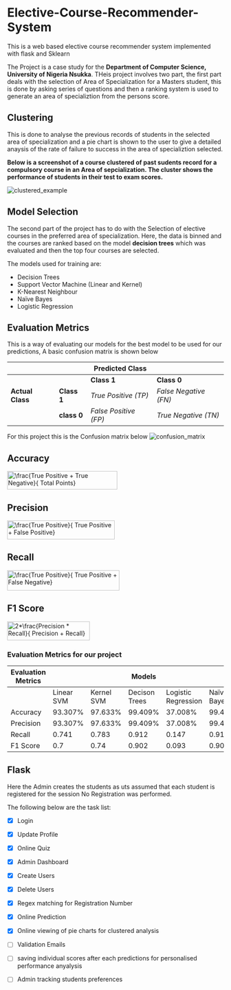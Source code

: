 # Elective-Course-Recommender-System
This is a web based elective course recommender system implemented with flask and Sklearn

The Project is a case study for the **Department of Computer Science, University of Nigeria Nsukka**. THeis project involves two part,
the first part deals with the selection of Area of Specialization for a Masters student, this is done by asking series of questions and then a ranking
system is used to generate an area of specializtion from the persons score. 

## Clustering 
This is done to analyse the previous records of students in the selected area of specialization and a pie chart is shown to the user
to give a detailed anaysis of the rate of failure to success in the area of specializtion selected.

**Below is a screenshot of a course clustered of past sudents record for a compulsory course in an Area of sepcialization.
The cluster shows the performance of students in their test to exam scores.**

![clustered_example](https://user-images.githubusercontent.com/25561713/54163668-013c8680-445a-11e9-8caa-b664ad78d1b9.png)

## Model Selection
The second part of the project has to do with the Selection of elective courses in the preferred area of specialization.
Here, the data is binned and the courses are ranked based on the model __decision trees__ which was evaluated and then the top four courses are
selected.

The models used for training are:
* Decision Trees
* Support Vector Machine (Linear and Kernel)
* K-Nearest Neighbour
* Naïve Bayes
* Logistic Regression

## Evaluation Metrics
This is a way of evaluating our models for the best model to be used for our predictions, A basic confusion matrix is shown below

|   |   | Predicted Class |   |
| - | - | --------------- | - |
|   |   | **Class 1** | **Class 0**
**Actual Class** | **Class 1** | _True Positive (TP)_ | _False Negative (FN)_
|   | **class 0** | *False Positive (FP)* | _True Negative (TN)_


For this project this is the Confusion matrix below
![confusion_matrix](https://user-images.githubusercontent.com/25561713/54164625-9725e080-445d-11e9-8edf-1f4395ea2629.png)


## Accuracy
<img src="http://bit.ly/2Cb1p0r" align="center" border="0" alt=" \frac{True Positive + True Negative}{ Total Points} " width="256" height="43" />

## Precision
<img src="http://www.sciweavers.org/tex2img.php?eq=%20%5Cfrac%7BTrue%20Positive%7D%7B%20True%20Positive%20%2B%20False%20Positive%7D%20&bc=White&fc=Black&im=jpg&fs=12&ff=arev&edit=0" align="center" border="0" alt=" \frac{True Positive}{ True Positive + False Positive} " width="250" height="44" />

## Recall
<img src="http://www.sciweavers.org/tex2img.php?eq=%20%5Cfrac%7BTrue%20Positive%7D%7B%20True%20Positive%20%2B%20False%20Negative%7D%20&bc=White&fc=Black&im=jpg&fs=12&ff=arev&edit=0" align="center" border="0" alt=" \frac{True Positive}{ True Positive + False Negative} " width="261" height="47" />

## F1 Score
<img src="http://bit.ly/2SUZLWx" align="center" border="0" alt=" 2*\frac{Precision * Recall}{ Precision + Recall}" width="192" height="44" />

### Evaluation Metrics for our project

Evaluation Metrics |   |   | Models |   |   |   |
------------------ | - | - | ------ | - | - | - |
|   | Linear SVM | Kernel SVM | Decison Trees | Logistic Regression | Naïve Bayes | K-Nearest Neighbours
Accuracy | 93.307% | 97.633% | 99.409% | 37.008% | 99.409% | 99.213%
Precision | 93.307% | 97.633% | 99.409% | 37.008% | 99.409% | 99.213%
Recall | 0.741 | 0.783 | 0.912 | 0.147 | 0.912 | 0.906
F1 Score |0.7 | 0.74 | 0.902 | 0.093 | 0.902 | 0.896



## Flask
Here the Admin creates the students as uts assumed that each student is registered for the session
No Registration was performed.

The following below are the task list:
- [x] Login
- [x] Update Profile
- [x] Online Quiz
- [x] Admin Dashboard
- [x] Create Users
- [x] Delete Users
- [x] Regex matching for Registration Number
- [x] Online Prediction
- [x] Online viewing of pie charts for clustered analysis
- [ ] Validation Emails
- [ ] saving individual scores after each predictions for personalised performance anyalysis
- [ ] Admin tracking students preferences

